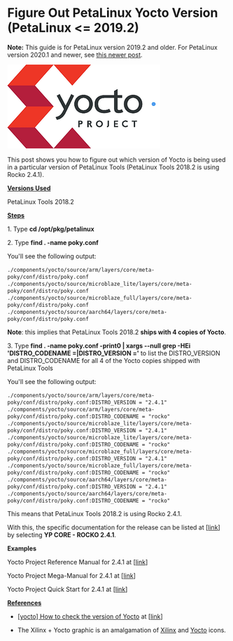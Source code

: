 # Figure Out PetaLinux Yocto Version (PetaLinux <= 2019.2)

**Note:** This guide is for PetaLinux version 2019.2 and older. For PetaLinux version 2020.1 and newer, see [<u><span>this newer post</span></u>](/help/figure-out-petalinux-yocto-version-new).

![yocto_project_logo_1](yocto_project_logo_1.png)

This post shows you how to figure out which version of Yocto is being used in a particular version of PetaLinux Tools (PetaLinux Tools 2018.2 is using Rocko 2.4.1).

**<u><span>Versions Used</span></u>**

PetaLinux Tools 2018.2

**<u><span>Steps</span></u>**

1\. Type **cd /opt/pkg/petalinux**

2\. Type **find . -name poky.conf**

You'll see the following output:

```
./components/yocto/source/arm/layers/core/meta-poky/conf/distro/poky.conf
./components/yocto/source/microblaze_lite/layers/core/meta-poky/conf/distro/poky.conf
./components/yocto/source/microblaze_full/layers/core/meta-poky/conf/distro/poky.conf
./components/yocto/source/aarch64/layers/core/meta-poky/conf/distro/poky.conf
```

**Note**: this implies that PetaLinux Tools 2018.2 **ships with 4 copies of Yocto**.

3\. Type **find . -name poky.conf -print0 | xargs --null grep -HEi 'DISTRO\_CODENAME =|DISTRO\_VERSION ='** to list the DISTRO\_VERSION and DISTRO\_CODENAME for all 4 of the Yocto copies shipped with PetaLinux Tools

You'll see the following output:

```
./components/yocto/source/arm/layers/core/meta-poky/conf/distro/poky.conf:DISTRO_VERSION = "2.4.1"
./components/yocto/source/arm/layers/core/meta-poky/conf/distro/poky.conf:DISTRO_CODENAME = "rocko"
./components/yocto/source/microblaze_lite/layers/core/meta-poky/conf/distro/poky.conf:DISTRO_VERSION = "2.4.1"
./components/yocto/source/microblaze_lite/layers/core/meta-poky/conf/distro/poky.conf:DISTRO_CODENAME = "rocko"
./components/yocto/source/microblaze_full/layers/core/meta-poky/conf/distro/poky.conf:DISTRO_VERSION = "2.4.1"
./components/yocto/source/microblaze_full/layers/core/meta-poky/conf/distro/poky.conf:DISTRO_CODENAME = "rocko"
./components/yocto/source/aarch64/layers/core/meta-poky/conf/distro/poky.conf:DISTRO_VERSION = "2.4.1"
./components/yocto/source/aarch64/layers/core/meta-poky/conf/distro/poky.conf:DISTRO_CODENAME = "rocko"
```

This means that PetaLinux Tools 2018.2 is using Rocko 2.4.1.

With this, the specific documentation for the release can be listed at \[[<u><span>link</span></u>](https://www.yoctoproject.org/docs/archived-documents/)\] by selecting **YP CORE - ROCKO 2.4.1**.

**Examples**

Yocto Project Reference Manual for 2.4.1 at \[[<u><span>link</span></u>](https://www.yoctoproject.org/docs/2.4.1/ref-manual/ref-manual.html)\]

Yocto Project Mega-Manual for 2.4.1 at \[[<u><span>link</span></u>](https://www.yoctoproject.org/docs/2.4.1/mega-manual/mega-manual.html)\]

Yocto Project Quick Start for 2.4.1 at \[[<u><span>link</span></u>](https://www.yoctoproject.org/docs/2.4.1/yocto-project-qs/yocto-project-qs.html)\]

**<u><span>References</span></u>**

-   <u><span>[yocto] How to check the version of Yocto</span></u> at \[[<u><span>link</span></u>](https://lists.yoctoproject.org/pipermail/yocto/2015-July/025798.html)\]
    
-   The Xilinx + Yocto graphic is an amalgamation of [<u><span>Xilinx</span></u>](https://pbs.twimg.com/profile_images/535545777020338176/pEWdIYq__400x400.png) and [<u><span>Yocto</span></u>](https://www.yoctoproject.org/docs/2.0/yocto-project-qs/yocto-project-qs.html) icons.
